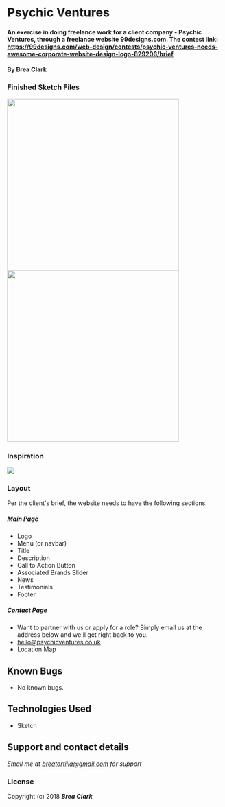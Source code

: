# Psychic Ventures

#### An exercise in doing freelance work for a client company - Psychic Ventures, through a freelance website 99designs.com. The contest link: https://99designs.com/web-design/contests/psychic-ventures-needs-awesome-corporate-website-design-logo-829206/brief

#### By **Brea Clark**

### Finished Sketch Files

<p>
<img width="400" src="https://raw.githubusercontent.com/breatortilla/psychic-ventures/master/Main-Page.png">
<img width="400" src="https://raw.githubusercontent.com/breatortilla/psychic-ventures/master/Contact-Page.png">
</p>

### Inspiration

<img src="https://raw.githubusercontent.com/breatortilla/psychic-ventures/master/Screen%20Shot%202018-06-06%20at%2011.28.19%20AM.png">

### Layout

Per the client's brief, the website needs to have the following sections:

##### Main Page

* Logo
* Menu (or navbar)
* Title
* Description
* Call to Action Button
* Associated Brands Slider
* News
* Testimonials
* Footer

##### Contact Page

* Want to partner with us or apply for a role? Simply email us at the address below and we'll get right back to you.
* hello@psychicventures.co.uk
* Location Map


## Known Bugs
* No known bugs.

## Technologies Used

* Sketch

## Support and contact details

_Email me at breatortilla@gmail.com for support_

### License

Copyright (c) 2018 **_Brea Clark_**
